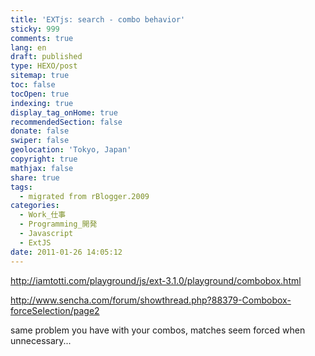 ```yaml
---
title: 'EXTjs: search - combo behavior'
sticky: 999
comments: true
lang: en
draft: published
type: HEXO/post
sitemap: true
toc: false
tocOpen: true
indexing: true
display_tag_onHome: true
recommendedSection: false
donate: false
swiper: false
geolocation: 'Tokyo, Japan'
copyright: true
mathjax: false
share: true
tags:
  - migrated from rBlogger.2009
categories:
  - Work_仕事
  - Programming_開発
  - Javascript
  - ExtJS
date: 2011-01-26 14:05:12
---
```


 http://iamtotti.com/playground/js/ext-3.1.0/playground/combobox.html


http://www.sencha.com/forum/showthread.php?88379-Combobox-forceSelection/page2

same problem you have with your combos, matches seem forced when unnecessary...